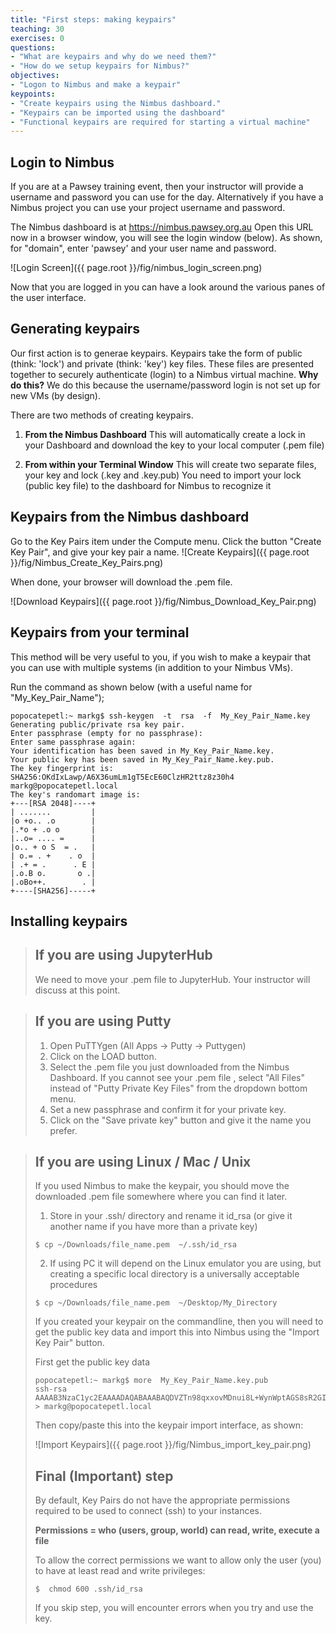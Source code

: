 ```yaml
---
title: "First steps: making keypairs"
teaching: 30
exercises: 0
questions:
- "What are keypairs and why do we need them?"
- "How do we setup keypairs for Nimbus?"
objectives:
- "Logon to Nimbus and make a keypair"
keypoints:
- "Create keypairs using the Nimbus dashboard."
- "Keypairs can be imported using the dashboard"
- "Functional keypairs are required for starting a virtual machine"
---
```

## Login to Nimbus

If you are at a Pawsey training event, then your instructor will provide a username and password you can use for the day.  Alternatively if you have a Nimbus project you can use your project username and password.

The Nimbus dashboard is at https://nimbus.pawsey.org.au
Open this URL now in a browser window, you will see the login window (below).  As shown, for "domain", enter 'pawsey' and your user name and password.

![Login Screen]({{ page.root }}/fig/nimbus_login_screen.png)

Now that you are logged in you can have a look around the various panes of the user interface.

## Generating keypairs

Our first action is to generae keypairs.  Keypairs take the form of public (think: 'lock') and private (think: 'key') key files.  These files are presented together to securely authenticate (login) to a Nimbus virtual machine.  **Why do this?**  We do this because the username/password login is not set up for new VMs (by design).

There are two methods of creating keypairs.

1. **From the Nimbus Dashboard**
    This will automatically create a lock in your Dashboard and download the key to your local computer (.pem file)

2. **From within your Terminal Window**
    This will create two separate files, your key and lock (.key and .key.pub)
    You need to import your lock (public key file) to the dashboard for Nimbus to recognize it


## Keypairs from the Nimbus dashboard

Go to the Key Pairs item under the Compute menu.  Click the button "Create Key Pair", and give your key pair a name.
![Create Keypairs]({{ page.root }}/fig/Nimbus_Create_Key_Pairs.png)

When done, your browser will download the .pem file.

![Download Keypairs]({{ page.root }}/fig/Nimbus_Download_Key_Pair.png)


## Keypairs from your terminal

This method will be very useful to you, if you wish to make a keypair that you can use with multiple systems (in addition to your Nimbus VMs).

Run the command as shown below (with a useful name for "My_Key_Pair_Name");

```
popocatepetl:~ markg$ ssh-keygen  -t  rsa  -f  My_Key_Pair_Name.key
Generating public/private rsa key pair.
Enter passphrase (empty for no passphrase):
Enter same passphrase again:
Your identification has been saved in My_Key_Pair_Name.key.
Your public key has been saved in My_Key_Pair_Name.key.pub.
The key fingerprint is:
SHA256:OKdIxLawp/A6X36umLm1gT5EcE60ClzHR2ttz8z30h4 markg@popocatepetl.local
The key's randomart image is:
+---[RSA 2048]----+
| .......         |
|o +o.. .o        |
|.*o + .o o       |
|..o= .... =      |
|o.. + o S  = .   |
| o.= . +    . o  |
| .+ = .      . E |
|.o.B o.       o .|
|.oBo++.        . |
+----[SHA256]-----+
```



## Installing keypairs

> ## If you are using JupyterHub
>
> We need to move your .pem file to JupyterHub.  Your instructor will discuss at this point.

> ## If you are using Putty
>
> 1) Open PuTTYgen (All Apps -> Putty -> Puttygen)
> 2) Click on the LOAD button.
> 3) Select the .pem file you just downloaded from the Nimbus Dashboard. If you cannot see your .pem file , select "All Files" instead of "Putty Private Key Files" from the dropdown bottom menu.
> 4) Set a new passphrase and confirm it for your private key.
> 5) Click on the "Save private key" button and give it the name you prefer.

> ## If you are using Linux / Mac / Unix
> If you used Nimbus to make the keypair, you should move the downloaded .pem file somewhere where you can find it later.
> 
> 1. Store in your .ssh/ directory and rename it id_rsa (or give it another name if you have more than a private key)
> ```
> $ cp ~/Downloads/file_name.pem  ~/.ssh/id_rsa
> ```
> 2. If using PC it will depend on the Linux emulator you are using, but creating a specific local directory is a universally acceptable procedures
> ```
> $ cp ~/Downloads/file_name.pem  ~/Desktop/My_Directory
> ```
>
> If you created your keypair on the commandline, then you will need to get the public key data and import this into Nimbus using the "Import Key Pair" button.
>
> First get the public key data
>
> ```
> popocatepetl:~ markg$ more  My_Key_Pair_Name.key.pub
> ssh-rsa
> AAAAB3NzaC1yc2EAAAADAQABAAABAQDVZTn98qxxovMDnui8L+WynWptAGS8sR2GIJ4HE+9v8lHlcSiKDze07o/SIb+RQR7FFvLchAD2xLxiF8mB+4SUhaoxWXZGhc8RBLXpSMD6tJNT9VNxd99mI7g6rq3HMpSZDE5YTxSweDy13qRmc6gBXWNGjUHV3eUv6pHKthbs1v/MjsA7nkYdINiCwpgawJ7fdyJJ61vkrO7+tjkdRFBBTn2O8ELTMYEssM/hwHZt00RWOVjXylaQK766yF6Qhog2pQc2gsUXQLown9Hzga8QVxvMxCY9cVh2lxtBVjDuv1HWwC1PZhYa9QlLf+jsITyOzEfPuNidZvyWnjxei6+P > markg@popocatepetl.local
> ```
>
> Then copy/paste this into the keypair import interface, as shown:
>
> ![Import Keypairs]({{ page.root }}/fig/Nimbus_import_key_pair.png)
>
> ## Final (Important) step
>
> By default, Key Pairs do not have the appropriate permissions required to be used to connect (ssh) to your instances.
>
> **Permissions = who (users, group, world) can read, write, execute a file**
>
> To allow the correct permissions we want to allow only the user (you) to have at least read and write privileges:
>
> ```
> $  chmod 600 .ssh/id_rsa
> ```
>
> If you skip step, you will encounter errors when you try and use the key.
